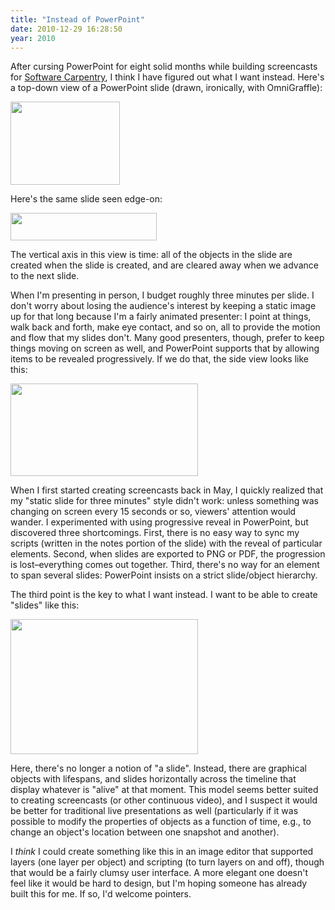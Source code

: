 ```yaml
---
title: "Instead of PowerPoint"
date: 2010-12-29 16:28:50
year: 2010
---
```

After cursing PowerPoint for eight solid months while building screencasts for <a href="https://software-carpentry.org">Software Carpentry</a>, I think I have figured out what I want instead.  Here's a top-down view of a PowerPoint slide (drawn, ironically, with OmniGraffle):

<img src="{{'/files/2010/12/ppt-top-view.png' | relative_url}}" width="175" height="133" class="centered">

Here's the same slide seen edge-on:

<img src="{{'/files/2010/12/ppt-side-view.png' | relative_url}}" width="234" height="44" class="centered">

The vertical axis in this view is time: all of the objects in the slide are created when the slide is created, and are cleared away when we advance to the next slide.

When I'm presenting in person, I budget roughly three minutes per slide.  I don't worry about losing the audience's interest by keeping a static image up for that long because I'm a fairly animated presenter: I point at things, walk back and forth, make eye contact, and so on, all to provide the motion and flow that my slides don't.  Many good presenters, though, prefer to keep things moving on screen as well, and PowerPoint supports that by allowing items to be revealed progressively.  If we do that, the side view looks like this:

<img src="{{'/files/2010/12/ppt-side-reveal-300x148.png' | relative_url}}" width="300" height="148" class="centered">

When I first started creating screencasts back in May, I quickly realized that my "static slide for three minutes" style didn't work: unless something was changing on screen every 15 seconds or so, viewers' attention would wander.  I experimented with using progressive reveal in PowerPoint, but discovered three shortcomings.  First, there is no easy way to sync my scripts (written in the notes portion of the slide) with the reveal of particular elements.  Second, when slides are exported to PNG or PDF, the progression is lost–everything comes out together.  Third, there's no way for an element to span several slides: PowerPoint insists on a strict slide/object hierarchy.

The third point is the key to what I want instead.  I want to be able to create "slides" like this:

<img src="{{'/files/2010/12/lifecycle-300x216.png' | relative_url}}" width="300" height="216" class="centered">

Here, there's no longer a notion of "a slide".  Instead, there are graphical objects with lifespans, and slides horizontally across the timeline that display whatever is "alive" at that moment.  This model seems better suited to creating screencasts (or other continuous video), and I suspect it would be better for traditional live presentations as well (particularly if it was possible to modify the properties of objects as a function of time, e.g., to change an object's location between one snapshot and another).

I <em>think</em> I could create something like this in an image editor that supported layers (one layer per object) and scripting (to turn layers on and off), though that would be a fairly clumsy user interface.  A more elegant one doesn't feel like it would be hard to design, but I'm hoping someone has already built this for me.  If so, I'd welcome pointers.
